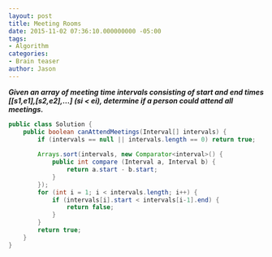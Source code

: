 ```yaml
---
layout: post
title: Meeting Rooms
date: 2015-11-02 07:36:10.000000000 -05:00
tags:
- Algorithm
categories:
- Brain teaser
author: Jason
---
```

<p><strong><em>Given an array of meeting time intervals consisting of start and end times [[s1,e1],[s2,e2],...] (si &lt; ei), determine if a person could attend all meetings.</em></strong></p>


``` java
public class Solution {
    public boolean canAttendMeetings(Interval[] intervals) {
        if (intervals == null || intervals.length == 0) return true;
        
        Arrays.sort(intervals, new Comparator<interval>() {
            public int compare (Interval a, Interval b) {
                return a.start - b.start;
            }
        });
        for (int i = 1; i < intervals.length; i++) {
            if (intervals[i].start < intervals[i-1].end) {
                return false;
            }
        }
        return true;
    }
}
```

